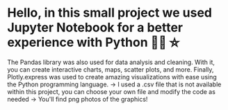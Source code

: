 # Hello, in this small project we used Jupyter Notebook for a better experience with Python 🐍🐍 ⛥
The Pandas library was also used for data analysis and cleaning. 
With it, you can create interactive charts, maps, scatter plots, and more.
Finally, Plotly.express was used to create amazing visualizations with ease using the Python programming language.
-> I used a .csv file that is not available within this project, you can choose your own file and modify the code as needed
-> You'll find png photos of the graphics!
